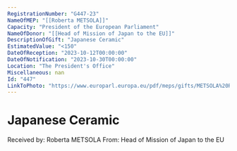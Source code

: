 ```yaml
---
RegistrationNumber: "G447-23"
NameOfMEP: "[[Roberta METSOLA]]"
Capacity: "President of the European Parliament"
NameOfDonor: "[[Head of Mission of Japan to the EU]]"
DescriptionOfGift: "Japanese Ceramic"
EstimatedValue: "<150"
DateOfReception: "2023-10-12T00:00:00"
DateOfNotification: "2023-10-30T00:00:00"
Location: "The President's Office"
Miscellaneous: nan
Id: "447"
LinkToPhoto: "https://www.europarl.europa.eu/pdf/meps/gifts/METSOLA%20Roberta_G447-23.jpg#"
---
```


# Japanese Ceramic

Received by: Roberta METSOLA
From: Head of Mission of Japan to the EU
